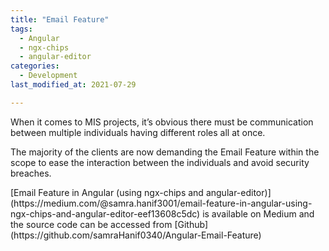 ```yaml
---
title: "Email Feature"
tags:
  - Angular
  - ngx-chips
  - angular-editor
categories:
  - Development
last_modified_at: 2021-07-29

---
```

<p>When it comes to MIS projects, it’s obvious there must be communication between multiple individuals having different roles all at once.</p>
<p>The majority of the clients are now demanding the Email Feature within the scope to ease the interaction between the individuals and avoid security breaches.</p>
[Email Feature in Angular (using ngx-chips and angular-editor)](https://medium.com/@samra.hanif3001/email-feature-in-angular-using-ngx-chips-and-angular-editor-eef13608c5dc) is available on Medium and the source code can be accessed from [Github](https://github.com/samraHanif0340/Angular-Email-Feature)
